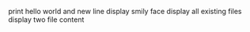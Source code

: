 print hello world and new line
display smily face
display all existing files
display two file content
